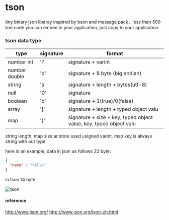 # tson
tiny binary json libaray inspired by bson and message pack，less than 500 line code you can embed in your application, just copy to your application.


### tson data type
| type |  signature | format |
| -------- | -------- | -------- |
| number int     | 'i'    | signature + varint    |
| number double    | 'd'   | signature + 8 byte (big endian)|
| string   | 's'   | signature + length + bytes(utf-8)|
| null    | '0'   |  signature |
| boolean    | 'b'   | signature + 1(true)/0(false)|
| array    | '['   | signature + length + typed object valu|
| map    | '{'   | signature + size + key,  typed object value, key, typed object valu|


string length, map size ar store used usigned varint. map key is always string with out type

here is an example, data in json as follows 22 byte:

```json
{
  "name" : "hello"
}
```

in tson 14 byte

![tson](https://raw.githubusercontent.com/gubaojian/tson/master/image/TSON.png)


#### reference

http://www.json.org/
http://www.json.org/json-zh.html
